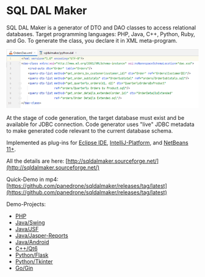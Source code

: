 # SQL DAL Maker
SQL DAL Maker is a generator of DTO and DAO classes to access relational databases. Target programming languages: PHP, Java, C++, Python, Ruby, and Go. To generate the class, you declare it in XML meta-program.

![SQL DAL Maker](sqldalmaker-idea.png)

At the stage of code generation, the target database must exist and be available for JDBC connection.
Code generator uses "live" JDBC metadata to make generated code relevant to the current database schema. 

Implemented as plug-ins for [Eclipse IDE](http://marketplace.eclipse.org/content/sql-dal-maker), [IntelliJ-Platform](http://plugins.jetbrains.com/plugin/7092), and [NetBeans 11+](https://github.com/panedrone/sqldalmaker/releases/tag/latest).

All the details are here: [http://sqldalmaker.sourceforge.net/](http://sqldalmaker.sourceforge.net/)

Quick-Demo in mp4: [https://github.com/panedrone/sqldalmaker/releases/tag/latest](https://github.com/panedrone/sqldalmaker/releases/tag/latest)

Demo-Projects:
* [PHP](https://github.com/panedrone/sdm_demo_php_todolist) 
* [Java/Swing](https://github.com/panedrone/sdm_demo_swing_thesaurus)
* [Java/JSF](https://github.com/panedrone/sdm_demo_jsf_todolist)
* [Java/Jasper-Reports](https://github.com/panedrone/sdm_demo_jasper_reports_northwindEF)
* [Java/Android](https://github.com/panedrone/sdm_demo_android_thesaurus)
* [C++/Qt6](https://github.com/panedrone/sdm_demo_qt6_thesaurus)
* [Python/Flask](https://github.com/panedrone/sdm_demo_python_flask_todolist)
* [Python/Tkinter](https://github.com/panedrone/sdm_demo_python_tkinter_github_stat)
* [Go/Gin](https://github.com/panedrone/sdm_demo_go_todolist)
